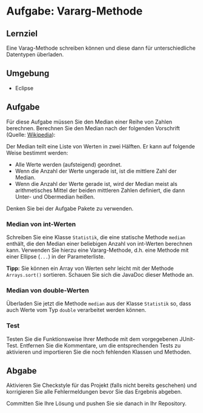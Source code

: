# Aufgabe: Vararg-Methode

## Lernziel

Eine Varag-Methode schreiben können und diese dann für unterschiedliche Datentypen überladen.


## Umgebung

  * Eclipse


## Aufgabe

Für diese Aufgabe müssen Sie den Median einer Reihe von Zahlen berechnen. Berechnen Sie den Median nach der folgenden Vorschrift (Quelle: [Wikipedia](https://de.wikipedia.org/wiki/Median#Definition)):

Der Median teilt eine Liste von Werten in zwei Hälften. Er kann auf folgende Weise bestimmt werden:

  * Alle Werte werden (aufsteigend) geordnet.
  * Wenn die Anzahl der Werte ungerade ist, ist die mittlere Zahl der Median.
  * Wenn die Anzahl der Werte gerade ist, wird der Median meist als arithmetisches Mittel der beiden mittleren Zahlen definiert, die dann Unter- und Obermedian heißen.

Denken Sie bei der Aufgabe Pakete zu verwenden.


### Median von int-Werten

Schreiben Sie eine Klasse `Statistik`, die eine statische Methode `median` enthält, die den Median einer beliebigen Anzahl von int-Werten berechnen kann. Verwenden Sie hierzu eine Vararg-Methode, d.h. eine Methode mit einer Ellipse (`...`) in der Parameterliste.

**Tipp:** Sie können ein Array von Werten sehr leicht mit der Methode `Arrays.sort()` sortieren. Schauen Sie sich die JavaDoc dieser Methode an.


### Median von double-Werten

Überladen Sie jetzt die Methode `median` aus der Klasse `Statistik` so, dass auch Werte vom Typ `double` verarbeitet werden können.


### Test

Testen Sie die Funktionsweise Ihrer Methode mit dem vorgegebenen JUnit-Test. Entfernen Sie die Kommentare, um die entsprechenden Tests zu aktivieren und importieren Sie die noch fehlenden Klassen und Methoden.


## Abgabe

Aktivieren Sie Checkstyle für das Projekt (falls nicht bereits geschehen) und korrigieren Sie alle Fehlermeldungen bevor Sie das Ergebnis abgeben.

Committen Sie Ihre Lösung und pushen Sie sie danach in Ihr Repository.

